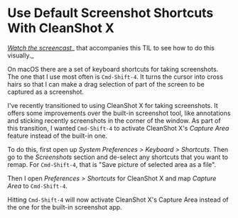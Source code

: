 # Use Default Screenshot Shortcuts With CleanShot X

[_Watch the screencast_](https://www.youtube.com/watch?v=yoMWfe1F9h4)_ that accompanies this TIL to see how to do this visually._

On macOS there are a set of keyboard shortcuts for taking screenshots. The one that I use most often is `Cmd-Shift-4`. It turns the cursor into cross hairs so that I can make a drag selection of part of the screen to be captured as a screenshot.

I've recently transitioned to using CleanShot X for taking screenshots. It offers some improvements over the built-in screenshot tool, like annotations and sticking recently screenshots in the corner of the window. As part of this transition, I wanted `Cmd-Shift-4` to activate CleanShot X's _Capture Area_ feature instead of the built-in one.

To do this, first open up _System Preferences > Keyboard > Shortcuts_. Then go to the _Screenshots_ section and de-select any shortcuts that you want to remap. For `Cmd-Shift-4`, that is "Save picture of selected area as a file".

Then I open _Preferences > Shortcuts_ for CleanShot X and map _Capture Area_ to `Cmd-Shift-4`.

Hitting `Cmd-Shift-4` will now activate CleanShot X's Capture Area instead of the one for the built-in screenshot app.
